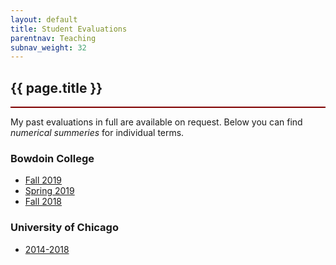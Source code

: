 ```yaml
---
layout: default
title: Student Evaluations
parentnav: Teaching
subnav_weight: 32
---
```


<div style="border-bottom: 2px  solid #800000;">

## {{ page.title }}

</div>


My past evaluations in full are available on request. Below you can find _numerical summeries_ for individual terms.

### Bowdoin College

- [Fall 2019](BCQ_Fall2019.pdf)
- [Spring 2019](BCQ_Spring2019.pdf) 
- [Fall 2018](BCQ_Fall2018.pdf)

### University of Chicago

- [2014-2018](UChicago_2014_2018.pdf)
